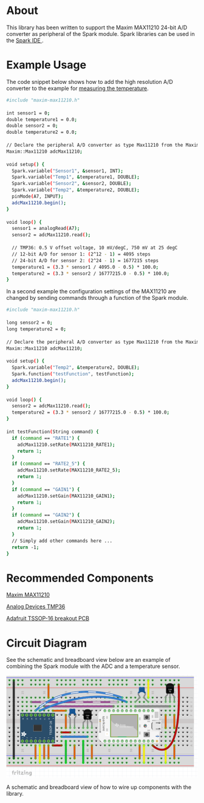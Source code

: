 About
===

This library has been written to support the Maxim MAX11210 24-bit A/D converter
as peripheral of the Spark module. Spark libraries can be used in the [Spark IDE
](https://www.spark.io/build).

Example Usage
===

The code snippet below shows how to add the high resolution A/D converter to the 
example for [measuring the temperature](http://docs.spark.io/examples/#measuring-the-temperature). 

```bash
#include "maxim-max11210.h"

int sensor1 = 0;
double temperature1 = 0.0;
double sensor2 = 0;
double temperature2 = 0.0;

// Declare the peripheral A/D converter as type Max11210 from the Maxim namespace
Maxim::Max11210 adcMax11210;

void setup() {
  Spark.variable("Sensor1", &sensor1, INT);
  Spark.variable("Temp1", &temperature1, DOUBLE);
  Spark.variable("Sensor2", &sensor2, DOUBLE);
  Spark.variable("Temp2", &temperature2, DOUBLE);
  pinMode(A7, INPUT);
  adcMax11210.begin();
}

void loop() {
  sensor1 = analogRead(A7);
  sensor2 = adcMax11210.read();
  
  // TMP36: 0.5 V offset voltage, 10 mV/degC, 750 mV at 25 degC
  // 12-bit A/D for sensor 1: (2^12 - 1) = 4095 steps
  // 24-bit A/D for sensor 2: (2^24 - 1) = 1677215 steps 
  temperature1 = (3.3 * sensor1 / 4095.0 - 0.5) * 100.0;
  temperature2 = (3.3 * sensor2 / 16777215.0 - 0.5) * 100.0;
}
```

In a second example the configuration settings of the MAX11210 are changed by sending commands through a function of the Spark module.

```bash
#include "maxim-max11210.h"

long sensor2 = 0;
long temperature2 = 0;

// Declare the peripheral A/D converter as type Max11210 from the Maxim namespace
Maxim::Max11210 adcMax11210;

void setup() {
  Spark.variable("Temp2", &temperature2, DOUBLE);
  Spark.function("testFunction", testFunction);
  adcMax11210.begin();
}

void loop() {
  sensor2 = adcMax11210.read();
  temperature2 = (3.3 * sensor2 / 16777215.0 - 0.5) * 100.0;
}

int testFunction(String command) {
  if (command == "RATE1") {
    adcMax11210.setRate(MAX11210_RATE1);
    return 1;
  }
  if (command == "RATE2_5") {
    adcMax11210.setRate(MAX11210_RATE2_5);
    return 1;
  }
  if (command == "GAIN1") {
    adcMax11210.setGain(MAX11210_GAIN1);
    return 1;
  }
  if (command == "GAIN2") {
    adcMax11210.setGain(MAX11210_GAIN2);
    return 1;
  }
  // Simply add other commands here ...
  return -1;
}
```

Recommended Components
===

[Maxim MAX11210](http://datasheets.maximintegrated.com/en/ds/MAX11200-MAX11210.pdf)

[Analog Devices TMP36](http://www.analog.com/static/imported-files/data_sheets/TMP35_36_37.pdf)

[Adafruit TSSOP-16 breakout PCB](http://www.adafruit.com/products/1207)

Circuit Diagram
==

See the schematic and breadboard view below are an example of combining the 
Spark module with the ADC and a temperature sensor. 

![Breadboard](doc/breadboard_dual-tmp36.png)

A schematic and breadboard view of how to wire up components with the library.
